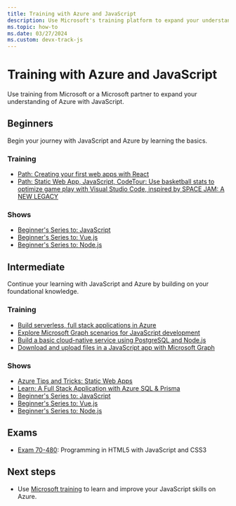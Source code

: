 ```yaml
---
title: Training with Azure and JavaScript 
description: Use Microsoft's training platform to expand your understanding of Azure with JavaScript.
ms.topic: how-to
ms.date: 03/27/2024
ms.custom: devx-track-js
---
```


# Training with Azure and JavaScript 

Use training from Microsoft or a Microsoft partner to expand your understanding of Azure with JavaScript.

## Beginners

Begin your journey with JavaScript and Azure by learning the basics.

### Training 

* [Path: Creating your first web apps with React](/training/paths/react/)
* [Path: Static Web App, JavaScript, CodeTour: Use basketball stats to optimize game play with Visual Studio Code, inspired by SPACE JAM: A NEW LEGACY](/training/paths/optimize-basketball-games-with-machine-learning/)

### Shows

* [Beginner's Series to: JavaScript](/shows/beginners-series-to-javascript)
* [Beginner's Series to: Vue.js](/shows/beginners-series-to-vuejs/)
* [Beginner's Series to: Node.js](/shows/beginners-series-to-nodejs/)

## Intermediate

Continue your learning with JavaScript and Azure by building on your foundational knowledge.

### Training

* [Build serverless, full stack applications in Azure](/training/paths/build-serverless-full-stack-apps-azure/)
* [Explore Microsoft Graph scenarios for JavaScript development](/training/paths/m365-msgraph-scenarios/)
* [Build a basic cloud-native service using PostgreSQL and Node.js](/training/modules/cloud-native-build-basic-service/)
* [Download and upload files in a JavaScript app with Microsoft Graph](/training/modules/msgraph-manage-files/)

### Shows

* [Azure Tips and Tricks: Static Web Apps](/shows/azure-tips-and-tricks-static-web-apps/)
* [Learn: A Full Stack Application with Azure SQL & Prisma](/shows/beginners-series-to-learn-a-full-stack-application-with-azure-sql-prisma/)
* [Beginner's Series to: JavaScript](/shows/beginners-series-to-javascript)
* [Beginner's Series to: Vue.js](/shows/beginners-series-to-vuejs/)
* [Beginner's Series to: Node.js](/shows/beginners-series-to-nodejs/)

## Exams

* [Exam 70-480](/certifications/exams/70-480): Programming in HTML5 with JavaScript and CSS3

## Next steps

* Use [Microsoft training](/training/) to learn and improve your JavaScript skills on Azure.
